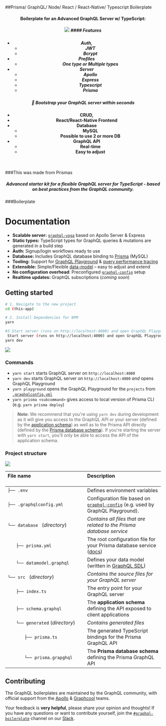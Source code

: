 
##Prisma/ GraphQL/ Node/ React / React-Native/ Typescript Boilerplate
<h4 align="center"><strong>Boilerplate for an Advanced GraphQL Server w/ TypeScript:
<h5 align="center"><img src="https://imgur.com/1MfnLVl.png" />
#### Features
<h5 align="center">

- Auth,
    - JWT
    - Bcrypt
- Profiles
    - One type or Multiple types
- Server
    - Apollo
    - Express
    - Typescript
    - Prisma
 <h5 align="center"><strong>🚀 Bootstrap your GraphQL server within seconds</strong></h5>

- CRUD,
- React/React-Native Frontend
- Database
    - MySQL
    - Possible to use 2 or more DB
- GraphQL API
    - Real-time
    - Easy to adjust
</strong></h5></h4>

<br />


###This was made from Prismas
<h5 align="center">Advanced starter kit for a flexible GraphQL server for TypeScript - based on best practices from the GraphQL community.</h5>
###Boilerplate



# Documentation

- **Scalable server:** [`graphql-yoga`](https://github.com/prisma/graphql-yoga) based on Apollo Server & Express
- **Static types:** TypeScript types for GraphQL queries & mutations are generated in a build step
- **Auth:** Signup/login workflows ready to use
- **Database:** Includes GraphQL database binding to [Prisma](https://www.prismagraphql.com) (MySQL)
- **Tooling:** Support for [GraphQL Playground](https://github.com/prisma/graphql-playground) & [query performance tracing](https://github.com/apollographql/apollo-tracing)
- **Extensible:** Simple/Flexible [data-model](./database/datamodel.graphql) – easy to adjust and extend
- **No configuration overhead**: Preconfigured [`graphql-config`](https://github.com/prisma/graphql-config) setup
- **Realtime updates:** GraphQL subscriptions (_coming soon_)

## Getting started

```sh
# 1. Navigate to the new project
cd (this-app)

# 2. Install Dependencies for NPM
yarn 

#3 Start server (runs on http://localhost:4000) and open GraphQL Playground
 Start server (runs on http://localhost:4000) and open GraphQL Playground
yarn dev

```

![](https://imgur.com/hElq68i.png)

### Commands

* `yarn start` starts GraphQL server on `http://localhost:4000`
* `yarn dev` starts GraphQL server on `http://localhost:4000` _and_ opens GraphQL Playground
* `yarn playground` opens the GraphQL Playground for the `projects` from [`.graphqlconfig.yml`](./.graphqlconfig.yml)
* `yarn prisma <subcommand>` gives access to local version of Prisma CLI (e.g. `yarn prisma deploy`)

> **Note**: We recommend that you're using `yarn dev` during development as it will give you access to the GraphQL API or your server (defined by the [application schema](./src/schema.graphql)) as well as to the Prisma API directly (defined by the [Prisma database schema](./generated/prisma.graphql)). If you're starting the server with `yarn start`, you'll only be able to access the API of the application schema.

### Project structure

![](https://imgur.com/95faUsa.png)

| File name 　　　　　　　　　　　　　　| Description 　　　　　　　　<br><br>|
| :--  | :--         |
| `├── .env` | Defines environment variables |
| `├── .graphqlconfig.yml` | Configuration file based on [`graphql-config`](https://github.com/prisma/graphql-config) (e.g. used by GraphQL Playground).|
| `└── database ` (_directory_) | _Contains all files that are related to the Prisma database service_ |\
| `　　├── prisma.yml` | The root configuration file for your Prisma database service ([docs](https://www.prismagraphql.com/docs/reference/prisma.yml/overview-and-example-foatho8aip)) |
| `　　└── datamodel.graphql` | Defines your data model (written in [GraphQL SDL](https://blog.graph.cool/graphql-sdl-schema-definition-language-6755bcb9ce51)) |
| `└── src ` (_directory_) | _Contains the source files for your GraphQL server_ |
| `　　├── index.ts` | The entry point for your GraphQL server |
| `　　├── schema.graphql` | The **application schema** defining the API exposed to client applications  |
| `　　└── generated` (_directory_) | _Contains generated files_ |
| `　　　　├── prisma.ts` | The generated TypeScript bindings for the Prisma GraphQL API  |
| `　　　　└── prisma.grapghql` | The **Prisma database schema** defining the Prisma GraphQL API  |

## Contributing

The GraphQL boilerplates are maintained by the GraphQL community, with official support from the [Apollo](https://dev-blog.apollodata.com) & [Graphcool](https://blog.graph.cool/) teams.

Your feedback is **very helpful**, please share your opinion and thoughts! If you have any questions or want to contribute yourself, join the [`#graphql-boilerplate`](https://graphcool.slack.com/messages/graphql-boilerplate) channel on our [Slack](https://graphcool.slack.com/).
